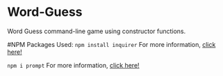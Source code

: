 # Word-Guess
Word Guess command-line game using constructor functions.


#NPM Packages Used:
`npm install inquirer` 
For more information, [click here!](https://www.npmjs.com/package/inquirer)

`npm i prompt`
For more information, [click here!](https://www.npmjs.com/package/prompt)

